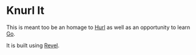 # Knurl It

This is meant too be an homage to [Hurl][1] as well as an opportunity to learn [Go][3].

It is built using [Revel][2].

[1]:http://hurl.it
[2]:http://robfig.github.com/revel
[3]:http://golang.org